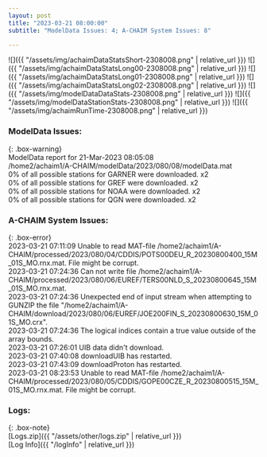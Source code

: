 ```yaml
---
layout: post
title: "2023-03-21 08:00:00"
subtitle: "ModelData Issues: 4; A-CHAIM System Issues: 8"

---
```


![]({{ "/assets/img/achaimDataStatsShort-2308008.png" | relative_url }})
![]({{ "/assets/img/achaimDataStatsLong00-2308008.png" | relative_url }})
![]({{ "/assets/img/achaimDataStatsLong01-2308008.png" | relative_url }})
![]({{ "/assets/img/achaimDataStatsLong02-2308008.png" | relative_url }})
![]({{ "/assets/img/modelDataDataStats-2308008.png" | relative_url }})
![]({{ "/assets/img/modelDataStationStats-2308008.png" | relative_url }})
![]({{ "/assets/img/achaimRunTime-2308008.png" | relative_url }})


### ModelData Issues:  
  
{: .box-warning}  
 ModelData report for 21-Mar-2023 08:05:08   
 /home2/achaim1/A-CHAIM/modelData/2023/080/08/modelData.mat   
 0% of all possible stations for GARNER were downloaded. x2   
 0% of all possible stations for GREF were downloaded. x2   
 0% of all possible stations for NOAA were downloaded. x2   
 0% of all possible stations for QGN were downloaded. x2   
  
### A-CHAIM System Issues:  
  
{: .box-error}  
2023-03-21 07:11:09 Unable to read MAT-file /home2/achaim1/A-CHAIM/processed/2023/080/04/CDDIS/POTS00DEU_R_20230800400_15M_01S_MO.rnx.mat. File might be corrupt.  
2023-03-21 07:24:36 Can not write file /home2/achaim1/A-CHAIM/processed/2023/080/06/EUREF/TERS00NLD_S_20230800645_15M_01S_MO.rnx.mat.  
2023-03-21 07:24:36 Unexpected end of input stream when attempting to GUNZIP the file "/home2/achaim1/A-CHAIM/download/2023/080/06/EUREF/JOE200FIN_S_20230800630_15M_01S_MO.crx".  
2023-03-21 07:24:36 The logical indices contain a true value outside of the array bounds.  
2023-03-21 07:26:01 UIB data didn't download.  
2023-03-21 07:40:08 downloadUIB has restarted.  
2023-03-21 07:43:09 downloadProton has restarted.  
2023-03-21 08:23:53 Unable to read MAT-file /home2/achaim1/A-CHAIM/processed/2023/080/05/CDDIS/GOPE00CZE_R_20230800515_15M_01S_MO.rnx.mat. File might be corrupt.  

### Logs:  
  
{: .box-note}  
[Logs.zip]({{ "/assets/other/logs.zip" | relative_url }})  
[Log Info]({{ "/logInfo" | relative_url }})  
